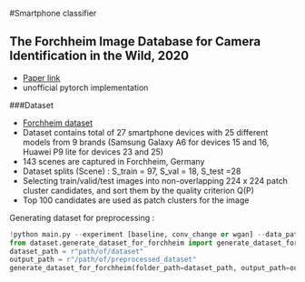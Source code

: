 #Smartphone classifier

## The Forchheim Image Database for Camera Identification in the Wild, 2020
* [Paper link](https://arxiv.org/pdf/2011.02241.pdf)
* unofficial pytorch implementation


###Dataset 
* [Forchheim dataset](https://www.kaggle.com/datasets/aaravsharma180/forchheim-dataset) 
* Dataset contains total of 27 smartphone devices with 25 different models from 9 brands (Samsung Galaxy A6 for devices 15 and 16, Huawei P9 lite for devices 23 and 25)
* 143 scenes are captured in Forchheim, Germany
* Dataset splits (Scene) : S_train = 97, S_val = 18, S_test =28
* Selecting train/valid/test images into non-overlapping 224 x 224 patch cluster candidates, and sort them by the quality criterion Q(P)
* Top 100 candidates are used as patch clusters for the image

Generating dataset for preprocessing : 

```Python
!python main.py --experiment [baseline, conv_change or wgan] --data_path #Path/of/your/dataset
from dataset.generate_dataset_for_forchheim import generate_dataset_for_forchheim
dataset_path = r"path/of/dataset"
output_path = r"/path/of/preprocessed_dataset"
generate_dataset_for_forchheim(folder_path=dataset_path, output_path=output_path, tiles_M = 224, tiles_N=224, nbr_patch_per_image=100, stride=224, shuffle = True)
```



